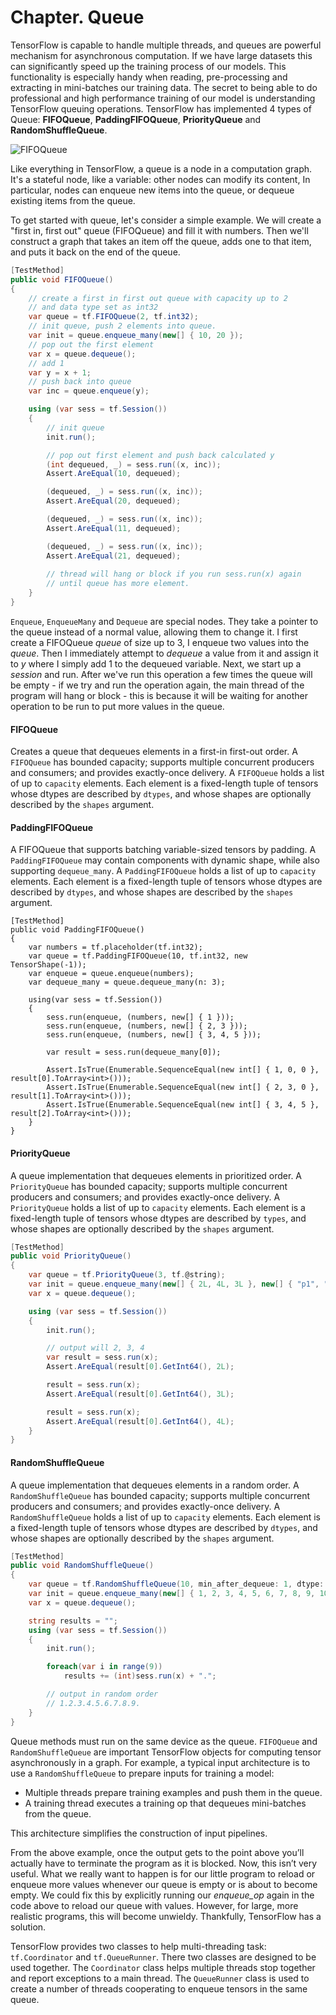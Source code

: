 # Chapter. Queue

TensorFlow is capable to handle multiple threads, and queues are powerful mechanism for asynchronous computation. If we have large datasets this can significantly speed up the training process of our models. This functionality is especially handy when reading, pre-processing and extracting in mini-batches our training data. The secret to being able to do professional and high performance training of our model is understanding TensorFlow queuing operations. TensorFlow has implemented 4 types of Queue: **FIFOQueue**, **PaddingFIFOQueue**, **PriorityQueue** and **RandomShuffleQueue**.

![FIFOQueue](_static/FIFOQueue-example.jpg)

Like everything in TensorFlow, a queue is a node in a computation graph. It's a stateful node, like a variable: other nodes can modify its content, In particular, nodes can enqueue new items into the queue, or dequeue existing items from the queue. 

To get started with queue, let's consider a simple example. We will create a "first in, first out" queue (FIFOQueue) and fill it with numbers. Then we'll construct a graph that takes an item off the queue, adds one to that item, and puts it back on the end of the queue.

```csharp
[TestMethod]
public void FIFOQueue()
{
	// create a first in first out queue with capacity up to 2
	// and data type set as int32
	var queue = tf.FIFOQueue(2, tf.int32);
	// init queue, push 2 elements into queue.
	var init = queue.enqueue_many(new[] { 10, 20 });
	// pop out the first element
	var x = queue.dequeue();
	// add 1
	var y = x + 1;
	// push back into queue
	var inc = queue.enqueue(y);

	using (var sess = tf.Session())
	{
		// init queue
		init.run();

		// pop out first element and push back calculated y
		(int dequeued, _) = sess.run((x, inc));
		Assert.AreEqual(10, dequeued);

		(dequeued, _) = sess.run((x, inc));
		Assert.AreEqual(20, dequeued);

		(dequeued, _) = sess.run((x, inc));
		Assert.AreEqual(11, dequeued);

		(dequeued, _) = sess.run((x, inc));
		Assert.AreEqual(21, dequeued);
        
		// thread will hang or block if you run sess.run(x) again
		// until queue has more element.
	}
}
```

`Enqueue`, `EnqueueMany` and `Dequeue` are special nodes. They take a pointer to the queue instead of a normal value, allowing them to change it. I first create a FIFOQueue *queue* of size up to 3, I enqueue two values into the *queue*. Then I immediately attempt to *dequeue* a value from it and assign it to *y* where I simply add 1 to the dequeued variable. Next, we start up a *session* and run. After we've run this operation a few times the queue will be empty - if we try and run the operation again, the main thread of the program will hang or block - this is because it will be waiting for another operation to be run to put more values in the queue. 

#### FIFOQueue

Creates a queue that dequeues elements in a first-in first-out order. A `FIFOQueue` has bounded capacity; supports multiple concurrent producers and consumers; and provides exactly-once delivery. A `FIFOQueue` holds a list of up to `capacity` elements. Each element is a fixed-length tuple of tensors whose dtypes are described by `dtypes`, and whose shapes are optionally described by the `shapes` argument.

#### PaddingFIFOQueue

A FIFOQueue that supports batching variable-sized tensors by padding. A `PaddingFIFOQueue` may contain components with dynamic shape, while also supporting `dequeue_many`. A `PaddingFIFOQueue` holds a list of up to `capacity` elements. Each element is a fixed-length tuple of tensors whose dtypes are described by `dtypes`, and whose shapes are described by the `shapes` argument.

```chsarp
[TestMethod]
public void PaddingFIFOQueue()
{
	var numbers = tf.placeholder(tf.int32);
	var queue = tf.PaddingFIFOQueue(10, tf.int32, new TensorShape(-1));
	var enqueue = queue.enqueue(numbers);
	var dequeue_many = queue.dequeue_many(n: 3);

	using(var sess = tf.Session())
	{
		sess.run(enqueue, (numbers, new[] { 1 }));
		sess.run(enqueue, (numbers, new[] { 2, 3 }));
		sess.run(enqueue, (numbers, new[] { 3, 4, 5 }));

		var result = sess.run(dequeue_many[0]);

		Assert.IsTrue(Enumerable.SequenceEqual(new int[] { 1, 0, 0 }, result[0].ToArray<int>()));
		Assert.IsTrue(Enumerable.SequenceEqual(new int[] { 2, 3, 0 }, result[1].ToArray<int>()));
		Assert.IsTrue(Enumerable.SequenceEqual(new int[] { 3, 4, 5 }, result[2].ToArray<int>()));
	}
}
```



#### PriorityQueue

A queue implementation that dequeues elements in prioritized order. A `PriorityQueue` has bounded capacity; supports multiple concurrent producers and consumers; and provides exactly-once delivery. A `PriorityQueue` holds a list of up to `capacity` elements. Each element is a fixed-length tuple of tensors whose dtypes are described by `types`, and whose shapes are optionally described by the `shapes` argument.

```csharp
[TestMethod]
public void PriorityQueue()
{
	var queue = tf.PriorityQueue(3, tf.@string);
	var init = queue.enqueue_many(new[] { 2L, 4L, 3L }, new[] { "p1", "p2", "p3" });
	var x = queue.dequeue();

	using (var sess = tf.Session())
	{
		init.run();

		// output will 2, 3, 4
		var result = sess.run(x);
		Assert.AreEqual(result[0].GetInt64(), 2L);

		result = sess.run(x);
		Assert.AreEqual(result[0].GetInt64(), 3L);

		result = sess.run(x);
		Assert.AreEqual(result[0].GetInt64(), 4L);
	}
}
```



#### RandomShuffleQueue

A queue implementation that dequeues elements in a random order. A `RandomShuffleQueue` has bounded capacity; supports multiple concurrent producers and consumers; and provides exactly-once delivery. A `RandomShuffleQueue` holds a list of up to `capacity` elements. Each element is a fixed-length tuple of tensors whose dtypes are described by `dtypes`, and whose shapes are optionally described by the `shapes` argument.

```csharp
[TestMethod]
public void RandomShuffleQueue()
{
	var queue = tf.RandomShuffleQueue(10, min_after_dequeue: 1, dtype: tf.int32);
	var init = queue.enqueue_many(new[] { 1, 2, 3, 4, 5, 6, 7, 8, 9, 10 });
	var x = queue.dequeue();

	string results = "";
	using (var sess = tf.Session())
	{
		init.run();

		foreach(var i in range(9))
			results += (int)sess.run(x) + ".";

		// output in random order
		// 1.2.3.4.5.6.7.8.9.
	}
}
```



Queue methods must run on the same device as the queue. `FIFOQueue` and `RandomShuffleQueue` are important TensorFlow objects for computing tensor asynchronously in a graph. For example, a typical input architecture is to use a `RandomShuffleQueue` to prepare inputs for training a model:

* Multiple threads prepare training examples and push them in the queue.
* A training thread executes a training op that dequeues mini-batches from the queue.

This architecture simplifies the construction of input pipelines. 



From the above example, once the output gets to the point above you’ll actually have to terminate the program as it is blocked. Now, this isn’t very useful. What we really want to happen is for our little program to reload or enqueue more values whenever our queue is empty or is about to become empty.  We could fix this by explicitly running our *enqueue_op* again in the code above to reload our queue with values.  However, for large, more realistic programs, this will become unwieldy.  Thankfully, TensorFlow has a solution.

TensorFlow provides two classes to help multi-threading task: `tf.Coordinator` and `tf.QueueRunner`. There two classes are designed to be used together. The `Coordinator` class helps multiple threads stop together and report exceptions to a main thread. The `QueueRunner` class is used to create a number of threads cooperating to enqueue tensors in the same queue.
